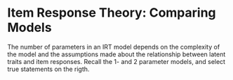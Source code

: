 # Item Response Theory: Comparing Models

The number of parameters in an IRT model depends on the complexity of the model and the assumptions made about the relationship between latent traits and item responses.
Recall the 1- and 2 parameter models, and select true statements on the rigth. 